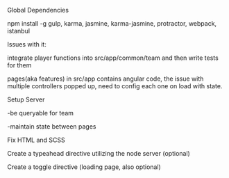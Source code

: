 Global Dependencies

npm install -g gulp, karma, jasmine, karma-jasmine, protractor, webpack, istanbul

Issues with it:

integrate player functions into src/app/common/team and then write tests for them

pages(aka features) in src/app contains angular code, the issue with multiple controllers popped up,
need to config each one on load with state.

Setup Server

  -be queryable for team

  -maintain state between pages

Fix HTML and SCSS

Create a typeahead directive utilizing the node server (optional)

Create a toggle directive (loading page, also optional)
